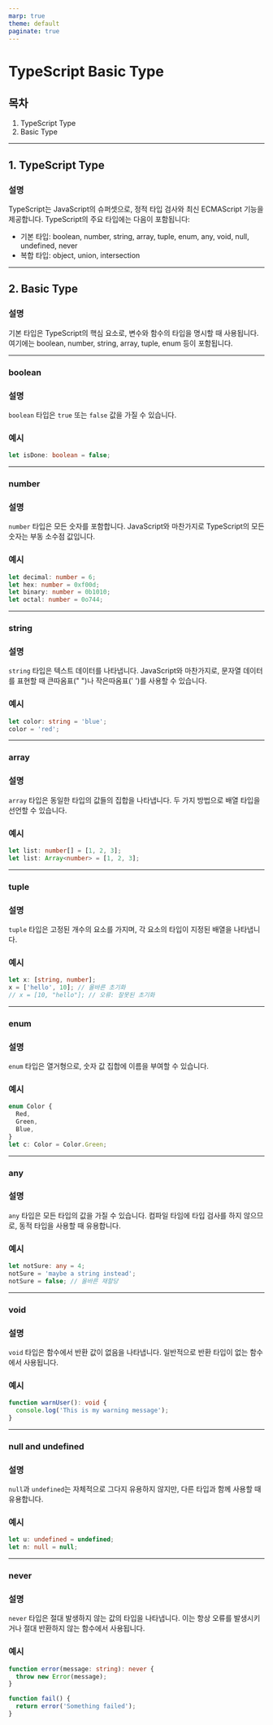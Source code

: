 ```yaml
---
marp: true
theme: default
paginate: true
---
```


# TypeScript Basic Type

## 목차

1. TypeScript Type
2. Basic Type

---

## 1. TypeScript Type

### 설명

TypeScript는 JavaScript의 슈퍼셋으로, 정적 타입 검사와 최신 ECMAScript 기능을 제공합니다. TypeScript의 주요 타입에는 다음이 포함됩니다:

- 기본 타입: boolean, number, string, array, tuple, enum, any, void, null, undefined, never
- 복합 타입: object, union, intersection

---

## 2. Basic Type

### 설명

기본 타입은 TypeScript의 핵심 요소로, 변수와 함수의 타입을 명시할 때 사용됩니다. 여기에는 boolean, number, string, array, tuple, enum 등이 포함됩니다.

---

### boolean

### 설명

`boolean` 타입은 `true` 또는 `false` 값을 가질 수 있습니다.

### 예시

```typescript
let isDone: boolean = false;
```

---

### number

### 설명

`number` 타입은 모든 숫자를 포함합니다. JavaScript와 마찬가지로 TypeScript의 모든 숫자는 부동 소수점 값입니다.

### 예시

```typescript
let decimal: number = 6;
let hex: number = 0xf00d;
let binary: number = 0b1010;
let octal: number = 0o744;
```

---

### string

### 설명

`string` 타입은 텍스트 데이터를 나타냅니다. JavaScript와 마찬가지로, 문자열 데이터를 표현할 때 큰따옴표(" ")나 작은따옴표(' ')를 사용할 수 있습니다.

### 예시

```typescript
let color: string = 'blue';
color = 'red';
```

---

### array

### 설명

`array` 타입은 동일한 타입의 값들의 집합을 나타냅니다. 두 가지 방법으로 배열 타입을 선언할 수 있습니다.

### 예시

```typescript
let list: number[] = [1, 2, 3];
let list: Array<number> = [1, 2, 3];
```

---

### tuple

### 설명

`tuple` 타입은 고정된 개수의 요소를 가지며, 각 요소의 타입이 지정된 배열을 나타냅니다.

### 예시

```typescript
let x: [string, number];
x = ['hello', 10]; // 올바른 초기화
// x = [10, "hello"]; // 오류: 잘못된 초기화
```

---

### enum

### 설명

`enum` 타입은 열거형으로, 숫자 값 집합에 이름을 부여할 수 있습니다.

### 예시

```typescript
enum Color {
  Red,
  Green,
  Blue,
}
let c: Color = Color.Green;
```

---

### any

### 설명

`any` 타입은 모든 타입의 값을 가질 수 있습니다. 컴파일 타임에 타입 검사를 하지 않으므로, 동적 타입을 사용할 때 유용합니다.

### 예시

```typescript
let notSure: any = 4;
notSure = 'maybe a string instead';
notSure = false; // 올바른 재할당
```

---

### void

### 설명

`void` 타입은 함수에서 반환 값이 없음을 나타냅니다. 일반적으로 반환 타입이 없는 함수에서 사용됩니다.

### 예시

```typescript
function warnUser(): void {
  console.log('This is my warning message');
}
```

---

### null and undefined

### 설명

`null`과 `undefined`는 자체적으로 그다지 유용하지 않지만, 다른 타입과 함께 사용할 때 유용합니다.

### 예시

```typescript
let u: undefined = undefined;
let n: null = null;
```

---

### never

### 설명

`never` 타입은 절대 발생하지 않는 값의 타입을 나타냅니다. 이는 항상 오류를 발생시키거나 절대 반환하지 않는 함수에서 사용됩니다.

### 예시

```typescript
function error(message: string): never {
  throw new Error(message);
}

function fail() {
  return error('Something failed');
}
```

